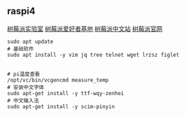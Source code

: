 raspi4
---
[树莓派实验室](https://shumeipai.nxez.com)
[树莓派爱好者基地](http://www.pifan.org/)
[树莓派中文站](http://www.52pi.net/)
[树莓派官网](https://www.raspberrypi.org/)
```
sudo apt update
# 基础软件
sudo apt install -y vim jq tree telnet wget lrzsz figlet


# pi温度查看
/opt/vc/bin/vcgencmd measure_temp
# 安装中文字体
sudo apt-get install -y ttf-wqy-zenhei
# 中文输入法
sudo apt-get install -y scim-pinyin
```
